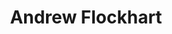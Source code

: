 ---
layout: post
title: Andrew Flockhart
school: NYU
major: Major?
image: https://static.squarespace.com/static/50354720c4aa2d2d3150d3d8/t/504a53c884ae6843eab481a5/1347048392628/?format=300w
position: ??
positionURL: http://www.techatnyu.org/position
now: Branch
nowURL: http://www.google.com
twitter: aflock
email: t@NYU email?
graduate: 2014
weight: 11
---